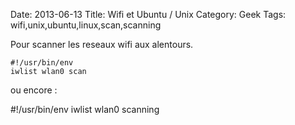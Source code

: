 Date: 2013-06-13
Title: Wifi et Ubuntu / Unix
Category: Geek
Tags: wifi,unix,ubuntu,linux,scan,scanning



Pour scanner les reseaux wifi aux alentours.

    #!/usr/bin/env
	iwlist wlan0 scan


ou encore :

   #!/usr/bin/env
   iwlist wlan0 scanning
